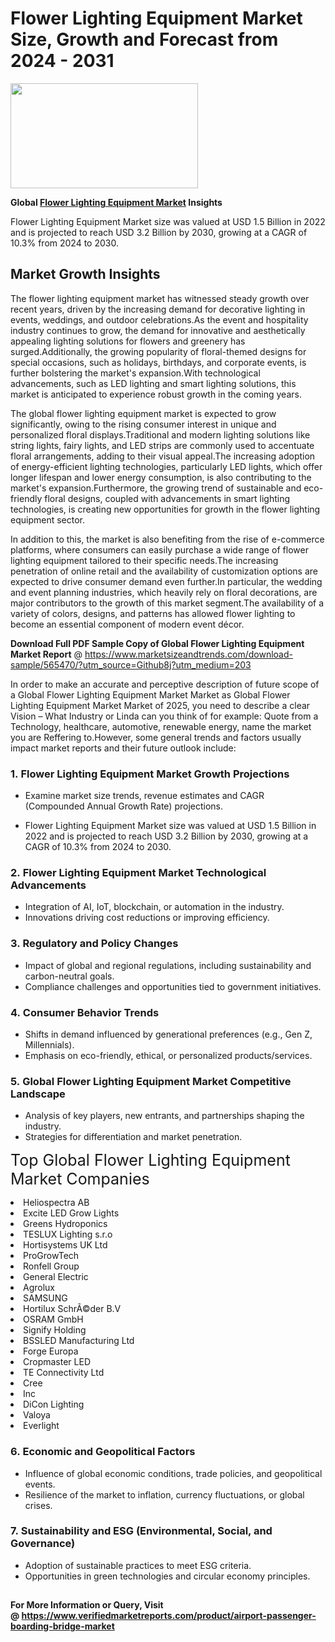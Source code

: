 <H1>Flower Lighting Equipment Market Size, Growth and Forecast from 2024 - 2031</H1><img class="aligncenter size-medium wp-image-584254" src="https://thirdeyenews.in/wp-content/uploads/2024/09/Global-Market-Research-300x168.jpeg" alt="" width="300" height="168" /><p><strong>Global&nbsp;<a href="https://www.marketsizeandtrends.com/download-sample/565470/?utm_source=Github8j?utm_medium=203">Flower Lighting Equipment Market</a> Insights</strong></p><p>Flower Lighting Equipment Market size was valued at USD 1.5 Billion in 2022 and is projected to reach USD 3.2 Billion by 2030, growing at a CAGR of 10.3% from 2024 to 2030.</p><p><h2>Market Growth Insights</h2> <p>The flower lighting equipment market has witnessed steady growth over recent years, driven by the increasing demand for decorative lighting in events, weddings, and outdoor celebrations.As the event and hospitality industry continues to grow, the demand for innovative and aesthetically appealing lighting solutions for flowers and greenery has surged.Additionally, the growing popularity of floral-themed designs for special occasions, such as holidays, birthdays, and corporate events, is further bolstering the market's expansion.With technological advancements, such as LED lighting and smart lighting solutions, this market is anticipated to experience robust growth in the coming years.</p> <p>The global flower lighting equipment market is expected to grow significantly, owing to the rising consumer interest in unique and personalized floral displays.Traditional and modern lighting solutions like string lights, fairy lights, and LED strips are commonly used to accentuate floral arrangements, adding to their visual appeal.The increasing adoption of energy-efficient lighting technologies, particularly LED lights, which offer longer lifespan and lower energy consumption, is also contributing to the market's expansion.Furthermore, the growing trend of sustainable and eco-friendly floral designs, coupled with advancements in smart lighting technologies, is creating new opportunities for growth in the flower lighting equipment sector.</p> <p>In addition to this, the market is also benefiting from the rise of e-commerce platforms, where consumers can easily purchase a wide range of flower lighting equipment tailored to their specific needs.The increasing penetration of online retail and the availability of customization options are expected to drive consumer demand even further.In particular, the wedding and event planning industries, which heavily rely on floral decorations, are major contributors to the growth of this market segment.The availability of a variety of colors, designs, and patterns has allowed flower lighting to become an essential component of modern event décor.</p> <p><span class=""><strong>Download Full PDF Sample Copy of Global Flower Lighting Equipment Market Report</strong> @ <a href="https://www.marketsizeandtrends.com/download-sample/565470/?utm_source=Github8j?utm_medium=203" target="_blank">https://www.marketsizeandtrends.com/download-sample/565470/?utm_source=Github8j?utm_medium=203</a></span></p><p>In order to make an accurate and perceptive description of future scope of a Global&nbsp;Flower Lighting Equipment Market Market as Global&nbsp;Flower Lighting Equipment Market Market of 2025, you need to describe a clear Vision &ndash; What Industry or Linda can you think of for example: Quote from a Technology, healthcare, automotive, renewable energy, name the market you are Reffering to.However, some general trends and factors usually impact market reports and their future outlook include:</p><h3>1.&nbsp;<strong>Flower Lighting Equipment Market Growth Projections</strong></h3><ul><li>Examine market size trends, revenue estimates and CAGR (Compounded Annual Growth Rate) projections.</li><li><p>Flower Lighting Equipment Market size was valued at USD 1.5 Billion in 2022 and is projected to reach USD 3.2 Billion by 2030, growing at a CAGR of 10.3% from 2024 to 2030.</p></li></ul><h3>2.&nbsp;<strong>Flower Lighting Equipment Market Technological Advancements</strong></h3><ul><li>Integration of AI, IoT, blockchain, or automation in the industry.</li><li>Innovations driving cost reductions or improving efficiency.</li></ul><h3>3.&nbsp;<strong>Regulatory and Policy Changes</strong></h3><ul><li>Impact of global and regional regulations, including sustainability and carbon-neutral goals.</li><li>Compliance challenges and opportunities tied to government initiatives.</li></ul><h3>4.&nbsp;<strong>Consumer Behavior Trends</strong></h3><ul><li>Shifts in demand influenced by generational preferences (e.g., Gen Z, Millennials).</li><li>Emphasis on eco-friendly, ethical, or personalized products/services.</li></ul><h3>5.&nbsp;<strong>Global Flower Lighting Equipment Market Competitive Landscape</strong></h3><ul><li>Analysis of key players, new entrants, and partnerships shaping the industry.</li><li>Strategies for differentiation and market penetration.</li></ul><p data-pm-slice="1 1 []"><span style="color: inherit; font-family: inherit; font-size: 25px;">Top Global Flower Lighting Equipment Market Companies</span></p><div class="" data-test-id=""><p><li>Heliospectra AB</li><li> Excite LED Grow Lights</li><li> Greens Hydroponics</li><li> TESLUX Lighting s.r.o</li><li> Hortisystems UK Ltd</li><li> ProGrowTech</li><li> Ronfell Group</li><li> General Electric</li><li> Agrolux</li><li> SAMSUNG</li><li> Hortilux SchrÃ©der B.V</li><li> OSRAM GmbH</li><li> Signify Holding</li><li> BSSLED Manufacturing Ltd</li><li> Forge Europa</li><li> Cropmaster LED</li><li> TE Connectivity Ltd</li><li> Cree</li><li> Inc</li><li> DiCon Lighting</li><li> Valoya</li><li> Everlight</li></p></div><h3>6.&nbsp;<strong>Economic and Geopolitical Factors</strong></h3><ul><li>Influence of global economic conditions, trade policies, and geopolitical events.</li><li>Resilience of the market to inflation, currency fluctuations, or global crises.</li></ul><h3>7.&nbsp;<strong>Sustainability and ESG (Environmental, Social, and Governance)</strong></h3><ul><li>Adoption of sustainable practices to meet ESG criteria.</li><li>Opportunities in green technologies and circular economy principles.</li></ul><h2><strong style="font-size: 14px;">For More Information or Query, Visit @&nbsp;</strong><a style="background-color: #ffffff; font-size: 14px;" href="https://www.marketsizeandtrends.com/report/flower-lighting-equipment-market/" target="_blank">https://www.verifiedmarketreports.com/product/airport-passenger-boarding-bridge-market</a></h2>
